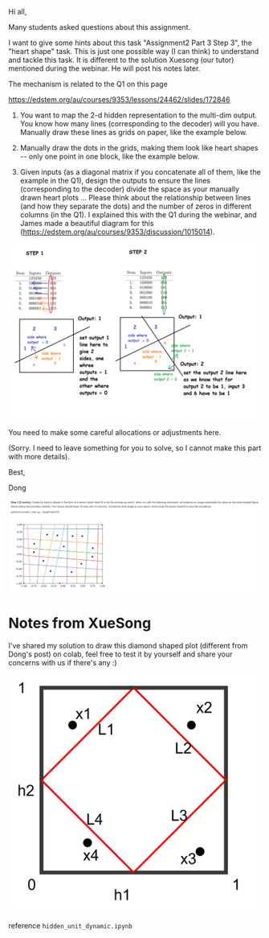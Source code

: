 Hi all,

Many students asked questions about this assignment.

I want to give some hints about this task "Assignment2 Part 3 Step 3", the 
"heart shape" task. This is just one possible way (I can think) to understand 
and tackle this task. It is different to the solution Xuesong (our tutor) 
mentioned during the webinar. He will post his notes later.

The mechanism is related to the Q1 on this page 

https://edstem.org/au/courses/9353/lessons/24462/slides/172846

1. You want to map the 2-d hidden representation to the multi-dim output. You 
know how many lines (corresponding to the decoder) will you have. Manually draw 
these lines as grids on paper, like the example below.

2. Manually draw the dots in the grids, making them look like heart shapes -- 
only one point in one block, like the example below.

3. Given inputs (as a diagonal matrix if you concatenate all of them, like the 
example in the Q1), design the outputs to ensure the lines (corresponding to 
the decoder) divide the space as your manually drawn heart plots ... Please 
think about the relationship between lines  (and how they separate the dots) 
and the number of zeros in different columns (in the Q1). I explained this with 
the Q1 during the webinar, and James made a beautiful diagram for this 
(https://edstem.org/au/courses/9353/discussion/1015014).

<img alt="img_1.png" src="images/img_1.png"/>

You need to make some careful allocations or adjustments here.

(Sorry. I need to leave something for you to solve, so I cannot make this part 
with more details).

Best,

Dong

<img alt="img.png" src="images/img.png"/>

# Notes from XueSong
I've shared my solution to draw this diamond shaped plot (different from Dong's 
post) on colab, feel free to test it by yourself and share your concerns with 
us if there's any :)

<img alt="img_2.png" src="images/img_2.png"/>

reference `hidden_unit_dynamic.ipynb`



